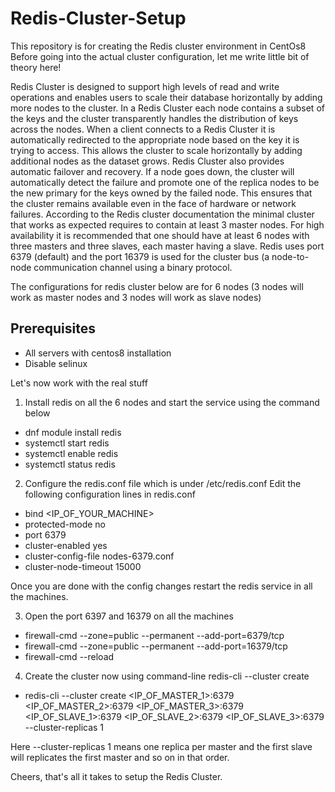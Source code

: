 # Redis-Cluster-Setup
This repository is for creating the Redis cluster environment in CentOs8
Before going into the actual cluster configuration, let me write little bit of theory here!

Redis Cluster is designed to support high levels of read and write operations and enables users to scale their database horizontally by adding more nodes to the cluster. In a Redis Cluster each node contains a subset of the keys and the cluster transparently handles the distribution of keys across the nodes. When a client connects to a Redis Cluster it is automatically redirected to the appropriate node based on the key it is trying to access. This allows the cluster to scale horizontally by adding additional nodes as the dataset grows. Redis Cluster also provides automatic failover and recovery. If a node goes down, the cluster will automatically detect the failure and promote one of the replica nodes to be the new primary for the keys owned by the failed node. This ensures that the cluster remains available even in the face of hardware or network failures. According to the Redis cluster documentation the minimal cluster that works as expected requires to contain at least 3 master nodes. For high availability it is recommended that one should have at least 6 nodes with three masters and three slaves, each master having a slave. Redis uses port 6379 (default) and the port 16379 is used for the cluster bus (a node-to-node communication channel using a binary protocol.

The configurations for redis cluster below are for 6 nodes (3 nodes will work as master nodes and 3 nodes will work as slave nodes)

## Prerequisites
* All servers with centos8 installation 
* Disable selinux

Let's now work with the real stuff

1) Install redis on all the 6 nodes and start the service using the command below

* dnf module install redis
* systemctl start redis
* systemctl enable redis
* systemctl status redis

2) Configure the redis.conf file which is under /etc/redis.conf
Edit the following configuration lines in redis.conf

* bind  <IP_OF_YOUR_MACHINE>
* protected-mode no
* port 6379
* cluster-enabled yes
* cluster-config-file nodes-6379.conf
* cluster-node-timeout 15000

Once you are done with the config changes restart the redis service in all the machines.

3) Open the port 6397 and 16379 on all the machines

* firewall-cmd --zone=public --permanent --add-port=6379/tcp 
* firewall-cmd --zone=public --permanent --add-port=16379/tcp 
* firewall-cmd --reload

4) Create the cluster now using command-line redis-cli --cluster create

* redis-cli --cluster create <IP_OF_MASTER_1>:6379 <IP_OF_MASTER_2>:6379 <IP_OF_MASTER_3>:6379 <IP_OF_SLAVE_1>:6379 <IP_OF_SLAVE_2>:6379 <IP_OF_SLAVE_3>:6379 --cluster-replicas 1

Here --cluster-replicas 1 means one replica per master and the first slave will replicates the first master and so on in that order.

Cheers, that's all it takes to setup the Redis Cluster.

